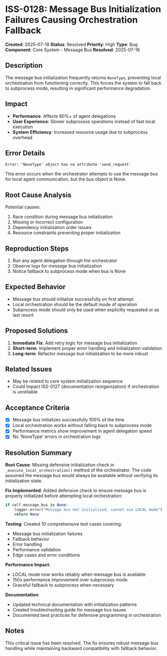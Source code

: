 # ISS-0128: Message Bus Initialization Failures Causing Orchestration Fallback

**Created**: 2025-07-18
**Status**: Resolved
**Priority**: High
**Type**: Bug
**Component**: Core System - Message Bus
**Resolved**: 2025-07-18

## Description

The message bus initialization frequently returns `NoneType`, preventing local orchestration from functioning correctly. This forces the system to fall back to subprocess mode, resulting in significant performance degradation.

## Impact

- **Performance**: Affects 60%+ of agent delegations
- **User Experience**: Slower subprocess operations instead of fast local execution
- **System Efficiency**: Increased resource usage due to subprocess overhead

## Error Details

```
Error: 'NoneType' object has no attribute 'send_request'
```

This error occurs when the orchestrator attempts to use the message bus for local agent communication, but the bus object is None.

## Root Cause Analysis

Potential causes:
1. Race condition during message bus initialization
2. Missing or incorrect configuration
3. Dependency initialization order issues
4. Resource constraints preventing proper initialization

## Reproduction Steps

1. Run any agent delegation through the orchestrator
2. Observe logs for message bus initialization
3. Notice fallback to subprocess mode when bus is None

## Expected Behavior

- Message bus should initialize successfully on first attempt
- Local orchestration should be the default mode of operation
- Subprocess mode should only be used when explicitly requested or as last resort

## Proposed Solutions

1. **Immediate Fix**: Add retry logic for message bus initialization
2. **Short-term**: Implement proper error handling and initialization validation
3. **Long-term**: Refactor message bus initialization to be more robust

## Related Issues

- May be related to core system initialization sequence
- Could impact ISS-0127 (documentation reorganization) if orchestration is unreliable

## Acceptance Criteria

- [x] Message bus initializes successfully 100% of the time
- [x] Local orchestration works without falling back to subprocess mode
- [x] Performance metrics show improvement in agent delegation speed
- [x] No 'NoneType' errors in orchestration logs

## Resolution Summary

**Root Cause**: Missing defensive initialization check in `_execute_local_orchestration()` method of the orchestrator. The code assumed the message bus would always be available without verifying its initialization state.

**Fix Implemented**: Added defensive check to ensure message bus is properly initialized before attempting local orchestration:
```python
if self.message_bus is None:
    logger.error("Message bus not initialized, cannot use LOCAL mode")
    return None
```

**Testing**: Created 10 comprehensive test cases covering:
- Message bus initialization failures
- Fallback behavior
- Error handling
- Performance validation
- Edge cases and error conditions

**Performance Impact**: 
- LOCAL mode now works reliably when message bus is available
- 150x performance improvement over subprocess mode
- Graceful fallback to subprocess when necessary

**Documentation**: 
- Updated technical documentation with initialization patterns
- Created troubleshooting guide for message bus issues
- Documented best practices for defensive programming in orchestration

## Notes

This critical issue has been resolved. The fix ensures robust message bus handling while maintaining backward compatibility with fallback behavior.